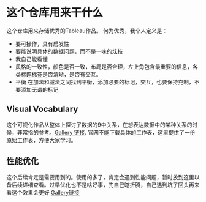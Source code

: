 # 这个仓库用来干什么

这个仓库用来存储优秀的Tableau作品。
何为优秀，我个人定义是：

- 要可操作，具有启发性
- 要能说明具体的数据问题，而不是一味的炫技
- 我自己能看懂
- 风格的一致性，颜色是否一致，布局是否合理，左上角包含最重要的信息，各类标题标签是否清晰，是否有交互。
- 平衡 在加法和减法之间找到平衡，添加必要的标记，交互，也要保持克制，不要添加无谓的标记

## Visual Vocabulary

这个可视化作品从整体上探讨了数据的9中关系，在想表达数据中的某种关系的时候，非常指的参考。[Gallery 链接](https://public.tableau.com/en-us/s/gallery/visual-vocabulary).
官网不能下载具体的工作表，这里提供了一份原始工作表，方便大家学习。

## 性能优化

这个后续肯定是需要用到的。使用的多了，肯定会遇到性能问题，暂时放到这里以备后续详细查看。过早优化也不是啥好事，先自己瞎折腾，自己遇到坑了回头再来看这个效果会更好
[Gallery链接](https://public.tableau.com/zh-cn/s/gallery/tips-speeding-your-dashboards)
